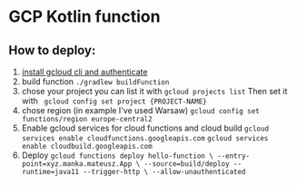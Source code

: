 # GCP Kotlin function

## How to deploy:
1. [install gcloud cli and authenticate](https://cloud.google.com/sdk/gcloud)  
1. build function
   `./gradlew buildFunction`
1. chose your project you can list it with
   `gcloud projects list` 
   Then set it with
   ` gcloud config set project {PROJECT-NAME}`
1. chose region (in example I've used Warsaw)
   `gcloud config set functions/region europe-central2`
1. Enable gcloud services for cloud functions and cloud build
    ` gcloud services enable cloudfunctions.googleapis.com `
    ` gcloud services enable cloudbuild.googleapis.com `
1. Deploy 
    `gcloud functions deploy hello-function \
   --entry-point=xyz.manka.mateusz.App \
   --source=build/deploy --runtime=java11 --trigger-http \
   --allow-unauthenticated
   `
